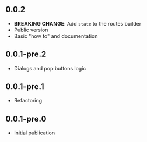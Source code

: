 ## 0.0.2

- **BREAKING CHANGE**: Add `state` to the routes builder
- Public version
- Basic "how to" and documentation

## 0.0.1-pre.2

- Dialogs and pop buttons logic

## 0.0.1-pre.1

- Refactoring

## 0.0.1-pre.0

- Initial publication
